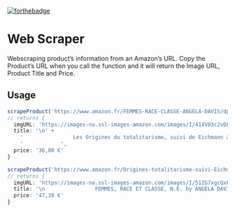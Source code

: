 [![forthebadge](https://forthebadge.com/images/badges/made-with-javascript.svg)](https://forthebadge.com)

# Web Scraper

Webscraping product’s information from an Amazon’s URL. Copy the Product’s URL when you call the function and it will return the Image URL, Product Title and Price.



## Usage

``` javascript
scrapeProduct('https://www.amazon.fr/FEMMES-RACE-CLASSE-ANGELA-DAVIS/dp/B01B98N7YC/ref=sr_1_1?__mk_fr_FR=%C3%85M%C3%85%C5%BD%C3%95%C3%91&dchild=1&keywords=angela+davis&qid=1591194288&sr=8-1');
// returns {
  imgURL: 'https://images-na.ssl-images-amazon.com/images/I/41XV83c2vDL._SX340_BO1,204,203,200_.jpg',
  title: '\n' +
    '                Les Origines du totalitarisme, suivi de Eichmann à Jérusalem\n' +
    '            ',
  price: '36,00 €'
}

scrapeProduct('https://www.amazon.fr/Origines-totalitarisme-suivi-Eichmann-J%C3%A9rusalem/dp/2070758044/ref=sr_1_1?__mk_fr_FR=%C3%85M%C3%85%C5%BD%C3%95%C3%91&dchild=1&keywords=hannah+arendt&qid=1591195843&sr=8-1');
// returns {
  imgURL: 'https://images-na.ssl-images-amazon.com/images/I/51ZG7xgcQxL._SX353_BO1,204,203,200_.jpg',
  title: '\n                FEMMES, RACE ET CLASSE, N.E. by ANGELA DAVIS\n            ',
  price: '47,38 €'
}

```
